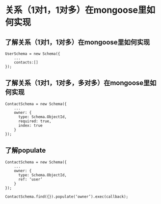 # 关系（1对1，1对多）在mongoose里如何实现

## 了解关系（1对1，1对多）在mongoose里如何实现

```
UserSchema = new Schema({
    ...
    contacts:[]
});
```

## 了解关系（1对1，1对多，多对多）在mongoose里如何实现

```
ContactSchema = new Schema({
    ...
    owner: {
      type: Schema.ObjectId,
      required: true,
      index: true
    }
});
```

## 了解populate

```
ContactSchema = new Schema({
    ...
    owner: {
      type: Schema.ObjectId,
      ref: ‘user’ 
    }
});

ContactSchema.find({}).populate(‘owner’).exec(callback);
```

